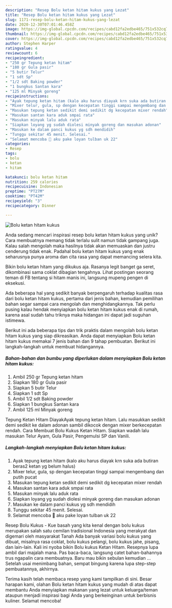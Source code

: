 ```yaml
---
description: "Resep Bolu ketan hitam kukus yang Lezat"
title: "Resep Bolu ketan hitam kukus yang Lezat"
slug: 1171-resep-bolu-ketan-hitam-kukus-yang-lezat
date: 2020-12-30T07:01:46.458Z
image: https://img-global.cpcdn.com/recipes/cabd12fa2edbe465/751x532cq70/bolu-ketan-hitam-kukus-foto-resep-utama.jpg
thumbnail: https://img-global.cpcdn.com/recipes/cabd12fa2edbe465/751x532cq70/bolu-ketan-hitam-kukus-foto-resep-utama.jpg
cover: https://img-global.cpcdn.com/recipes/cabd12fa2edbe465/751x532cq70/bolu-ketan-hitam-kukus-foto-resep-utama.jpg
author: Stephen Harper
ratingvalue: 4
reviewcount: 6
recipeingredient:
- "250 gr Tepung ketan hitam"
- "180 gr Gula pasir"
- "5 butir Telur"
- "1 sdt Sp"
- "1/2 sdt Baking powder"
- "1 bungkus Santan kara"
- "125 ml Minyak goreng"
recipeinstructions:
- "Ayak tepung ketan hitam (kalo aku harus diayak krn suka ada butiran beras2 ketan yg belum halus)"
- "Mixer telur, gula, sp dengan kecepatan tinggi sampai mengembang dan putih pucat"
- "Masukan tepung ketan sedikit demi sedikit dg kecepatan mixer rendah"
- "Masukan santan kara aduk smpai rata"
- "Masukan minyak lalu aduk rata"
- "Siapkan loyang yg sudah diolesi minyak goreng dan masukan adonan"
- "Masukan ke dalam panci kukus yg sdh mendidih"
- "Tunggu sekitar 45 menit. Selesai."
- "Selamat mencoba 🤗 aku pake loyan tulban uk 22"
categories:
- Resep
tags:
- bolu
- ketan
- hitam

katakunci: bolu ketan hitam 
nutrition: 259 calories
recipecuisine: Indonesian
preptime: "PT27M"
cooktime: "PT42M"
recipeyield: "3"
recipecategory: Dinner

---
```



![Bolu ketan hitam kukus](https://img-global.cpcdn.com/recipes/cabd12fa2edbe465/751x532cq70/bolu-ketan-hitam-kukus-foto-resep-utama.jpg)

Anda sedang mencari inspirasi resep bolu ketan hitam kukus yang unik? Cara membuatnya memang tidak terlalu sulit namun tidak gampang juga. Kalau salah mengolah maka hasilnya tidak akan memuaskan dan justru cenderung tidak enak. Padahal bolu ketan hitam kukus yang enak seharusnya punya aroma dan cita rasa yang dapat memancing selera kita.

Bikin bolu ketan hitam yang dikukus aja. Rasanya legit banget ga seret, dikombinasi sama coklat dibagian tengahnya. Lihat postingan seorang teman di FB tentang si hitam manis ini, langsung mupeng pengen di eksekusi.

Ada beberapa hal yang sedikit banyak berpengaruh terhadap kualitas rasa dari bolu ketan hitam kukus, pertama dari jenis bahan, kemudian pemilihan bahan segar sampai cara mengolah dan menghidangkannya. Tak perlu pusing kalau hendak menyiapkan bolu ketan hitam kukus enak di rumah, karena asal sudah tahu triknya maka hidangan ini dapat jadi suguhan istimewa.


Berikut ini ada beberapa tips dan trik praktis dalam mengolah bolu ketan hitam kukus yang siap dikreasikan. Anda dapat menyiapkan Bolu ketan hitam kukus memakai 7 jenis bahan dan 9 tahap pembuatan. Berikut ini langkah-langkah untuk membuat hidangannya.

<!--inarticleads1-->

##### Bahan-bahan dan bumbu yang diperlukan dalam menyiapkan Bolu ketan hitam kukus:

1. Ambil 250 gr Tepung ketan hitam
1. Siapkan 180 gr Gula pasir
1. Siapkan 5 butir Telur
1. Siapkan 1 sdt Sp
1. Ambil 1/2 sdt Baking powder
1. Siapkan 1 bungkus Santan kara
1. Ambil 125 ml Minyak goreng


Tepung Ketan Hitam DiayakAyak tepung ketan hitam. Lalu masukkan sedikit demi sedikit ke dalam adonan sambil dikocok dengan mixer berkecepatan rendah. Cara Membuat Bolu Kukus Ketan Hitam. Siapkan wadah lalu masukan Telur Ayam, Gula Pasir, Pengemulsi SP dan Vanili. 

<!--inarticleads2-->

##### Langkah-langkah menyiapkan Bolu ketan hitam kukus:

1. Ayak tepung ketan hitam (kalo aku harus diayak krn suka ada butiran beras2 ketan yg belum halus)
1. Mixer telur, gula, sp dengan kecepatan tinggi sampai mengembang dan putih pucat
1. Masukan tepung ketan sedikit demi sedikit dg kecepatan mixer rendah
1. Masukan santan kara aduk smpai rata
1. Masukan minyak lalu aduk rata
1. Siapkan loyang yg sudah diolesi minyak goreng dan masukan adonan
1. Masukan ke dalam panci kukus yg sdh mendidih
1. Tunggu sekitar 45 menit. Selesai.
1. Selamat mencoba 🤗 aku pake loyan tulban uk 22


Resep Bolu Kukus - Kue basah yang kita kenal dengan bolu kukus merupakan salah satu cemilan tradisional Indonesia yang merakyat dan digemari oleh masyarakat Tanah Ada banyak variasi bolu kukus yang dibuat, misalnya rasa coklat, bolu kukus pelangi, bolu kukus jahe, pisang, dan lain-lain. Kali ini nyoba bikin Bolu kukus Ketan Hitam. Resepnya lupa ambil dari majalah mana. Pas baca-baca, langsung catet bahan-bahannya trus ngapalin cara membuatnya. Baru mau bikin sebulan kemudian … Setelah usai menimbang bahan, sempat bingung karena lupa step-step pembuatannya, akhirnya. 

Terima kasih telah membaca resep yang kami tampilkan di sini. Besar harapan kami, olahan Bolu ketan hitam kukus yang mudah di atas dapat membantu Anda menyiapkan makanan yang lezat untuk keluarga/teman ataupun menjadi inspirasi bagi Anda yang berkeinginan untuk berbisnis kuliner. Selamat mencoba!
